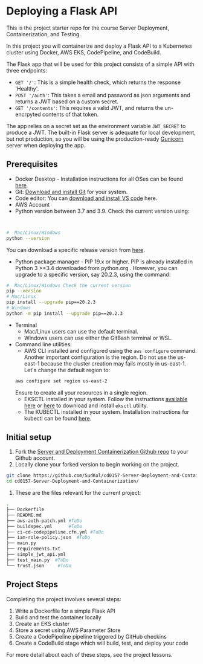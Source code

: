 # Deploying a Flask API

This is the project starter repo for the course Server Deployment, Containerization, and Testing.

In this project you will containerize and deploy a Flask API to a Kubernetes cluster using Docker, AWS EKS, CodePipeline, and CodeBuild.

The Flask app that will be used for this project consists of a simple API with three endpoints:

- `GET '/'`: This is a simple health check, which returns the response 'Healthy'. 
- `POST '/auth'`: This takes a email and password as json arguments and returns a JWT based on a custom secret.
- `GET '/contents'`: This requires a valid JWT, and returns the un-encrpyted contents of that token. 

The app relies on a secret set as the environment variable `JWT_SECRET` to produce a JWT. The built-in Flask server is adequate for local development, but not production, so you will be using the production-ready [Gunicorn](https://gunicorn.org/) server when deploying the app.



## Prerequisites

* Docker Desktop - Installation instructions for all OSes can be found <a href="https://docs.docker.com/install/" target="_blank">here</a>.
* Git: <a href="https://git-scm.com/downloads" target="_blank">Download and install Git</a> for your system. 
* Code editor: You can <a href="https://code.visualstudio.com/download" target="_blank">download and install VS code</a> here.
* AWS Account
* Python version between 3.7 and 3.9. Check the current version using:
```bash


#  Mac/Linux/Windows 
python --version
```
You can download a specific release version from <a href="https://www.python.org/downloads/" target="_blank">here</a>.

* Python package manager - PIP 19.x or higher. PIP is already installed in Python 3 >=3.4 downloaded from python.org . However, you can upgrade to a specific version, say 20.2.3, using the command:
```bash
#  Mac/Linux/Windows Check the current version
pip --version
# Mac/Linux
pip install --upgrade pip==20.2.3
# Windows
python -m pip install --upgrade pip==20.2.3
```
* Terminal
   * Mac/Linux users can use the default terminal.
   * Windows users can use either the GitBash terminal or WSL. 
* Command line utilities:
  * AWS CLI installed and configured using the `aws configure` command. Another important configuration is the region. Do not use the us-east-1 because the cluster creation may fails mostly in us-east-1. Let's change the default region to:
  ```bash
  aws configure set region us-east-2  
  ```
  Ensure to create all your resources in a single region. 
  * EKSCTL installed in your system. Follow the instructions [available here](https://docs.aws.amazon.com/eks/latest/userguide/eksctl.html#installing-eksctl) or <a href="https://eksctl.io/introduction/#installation" target="_blank">here</a> to download and install `eksctl` utility. 
  * The KUBECTL installed in your system. Installation instructions for kubectl can be found <a href="https://kubernetes.io/docs/tasks/tools/install-kubectl/" target="_blank">here</a>. 


## Initial setup

1. Fork the <a href="https://github.com/udacity/cd0157-Server-Deployment-and-Containerization" target="_blank">Server and Deployment Containerization Github repo</a> to your Github account.
1. Locally clone your forked version to begin working on the project.
```bash
git clone https://github.com/SudKul/cd0157-Server-Deployment-and-Containerization.git
cd cd0157-Server-Deployment-and-Containerization/
```
1. These are the files relevant for the current project:
```bash
.
├── Dockerfile 
├── README.md
├── aws-auth-patch.yml #ToDo
├── buildspec.yml      #ToDo
├── ci-cd-codepipeline.cfn.yml #ToDo
├── iam-role-policy.json  #ToDo
├── main.py
├── requirements.txt
├── simple_jwt_api.yml
├── test_main.py  #ToDo
└── trust.json     #ToDo 
```

     
## Project Steps

Completing the project involves several steps:

1. Write a Dockerfile for a simple Flask API
2. Build and test the container locally
3. Create an EKS cluster
4. Store a secret using AWS Parameter Store
5. Create a CodePipeline pipeline triggered by GitHub checkins
6. Create a CodeBuild stage which will build, test, and deploy your code

For more detail about each of these steps, see the project lessons.
